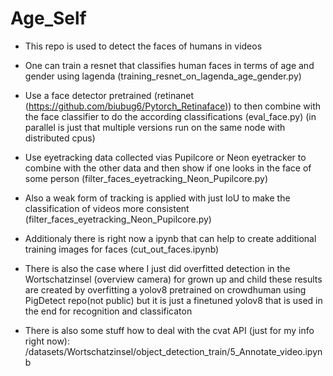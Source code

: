 # Age_Self

- This repo is used to detect the faces of humans in videos

- One can train a resnet that classifies human faces in terms of age and gender using lagenda (training_resnet_on_lagenda_age_gender.py)
- Use a face detector pretrained (retinanet (https://github.com/biubug6/Pytorch_Retinaface)) to then combine with the face classifier to do the according classifications (eval_face.py) (in parallel is just that multiple versions run on the same node with distributed cpus)
- Use eyetracking data collected vias Pupilcore or Neon eyetracker to combine with the other data and then show if one looks in the face of some person (filter_faces_eyetracking_Neon_Pupilcore.py)
- Also a weak form of tracking is applied with just IoU to make the classification of videos more consistent (filter_faces_eyetracking_Neon_Pupilcore.py)

- Additionaly there is right now a ipynb that can help to create additional training images for faces (cut_out_faces.ipynb)

- There is also the case where I just did overfitted detection in the Wortschatzinsel (overview camera) for grown up and child these results are created by overfitting a yolov8 pretrained on crowdhuman using PigDetect repo(not public) but it is just a finetuned yolov8 that is used in the end for recognition and classificaton

- There is also some stuff how to deal with the cvat API (just for my info right now):
/datasets/Wortschatzinsel/object_detection_train/5_Annotate_video.ipynb